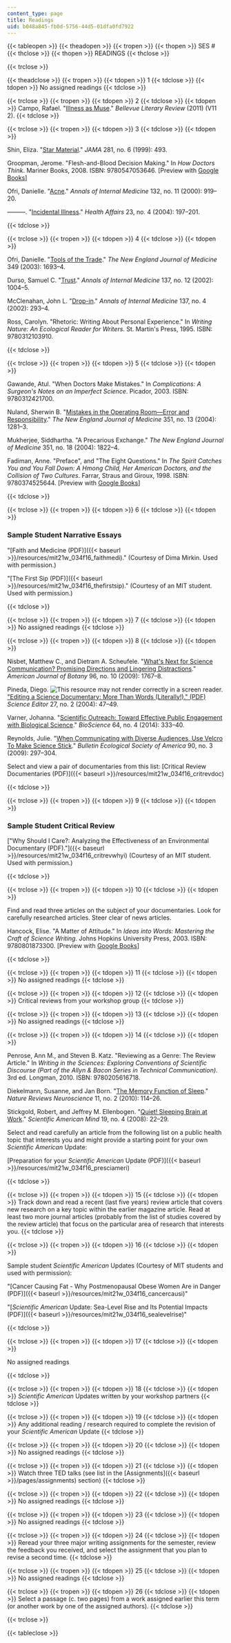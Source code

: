 ```yaml
---
content_type: page
title: Readings
uid: b048a845-fb0d-5756-44d5-01dfa0fd7922
---
```


{{< tableopen >}}
{{< theadopen >}}
{{< tropen >}}
{{< thopen >}}
SES #
{{< thclose >}}
{{< thopen >}}
READINGS
{{< thclose >}}

{{< trclose >}}

{{< theadclose >}}
{{< tropen >}}
{{< tdopen >}}
1
{{< tdclose >}}
{{< tdopen >}}
No assigned readings
{{< tdclose >}}

{{< trclose >}}
{{< tropen >}}
{{< tdopen >}}
2
{{< tdclose >}}
{{< tdopen >}}
Campo, Rafael. "[Illness as Muse](https://medicalhealthhumanities.com/2019/04/29/rafael-campos-comfort-measures-only/)." _Bellevue Literary Review_ (2011) (V11 2).
{{< tdclose >}}

{{< trclose >}}
{{< tropen >}}
{{< tdopen >}}
3
{{< tdclose >}}
{{< tdopen >}}


Shin, Eliza. "[Star Material](https://doi.org/10.1001/jama.281.6.493)." _JAMA_ 281, no. 6 (1999): 493.

Groopman, Jerome. "Flesh-and-Blood Decision Making." In _How Doctors Think_. Mariner Books, 2008. ISBN: 9780547053646. \[Preview with [Google Books](http://books.google.com/books?id=RjY2iwqIuIwC&pg=PA31=onepage)\]

Ofri, Danielle. "[Acne](https://doi.org/10.7326/0003-4819-132-11-200006060-00013)." _Annals of Internal Medicine_ 132, no. 11 (2000): 919–20.

———. "[Incidental Illness](https://doi.org/10.1377/hlthaff.23.4.197)." _Health Affairs_ 23, no. 4 (2004): 197–201.


{{< tdclose >}}

{{< trclose >}}
{{< tropen >}}
{{< tdopen >}}
4
{{< tdclose >}}
{{< tdopen >}}


Ofri, Danielle. "[Tools of the Trade](https://doi.org/10.1056/NEJMp038170)." _The New England Journal of Medicine_ 349 (2003): 1693–4.

Durso, Samuel C. "[Trust](https://doi.org/10.7326/0003-4819-137-12-200212170-00017)." _Annals of Internal Medicine_ 137, no. 12 (2002): 1004–5.

McClenahan, John L. "[Drop-in](https://doi.org/10.7326/0003-4819-137-4-200208200-00017)." _Annals of Internal Medicine_ 137, no. 4 (2002): 293–4.

Ross, Carolyn. "Rhetoric: Writing About Personal Experience." In _Writing Nature: An Ecological Reader for Writers_. St. Martin's Press, 1995. ISBN: 9780312103910.


{{< tdclose >}}

{{< trclose >}}
{{< tropen >}}
{{< tdopen >}}
5
{{< tdclose >}}
{{< tdopen >}}


Gawande, Atul. "When Doctors Make Mistakes." In _Complications: A Surgeon's Notes on an Imperfect Science_. Picador, 2003. ISBN: 9780312421700.

Nuland, Sherwin B. "[Mistakes in the Operating Room—Error and Responsibility](https://doi.org/10.1056/NEJMp048175)." _The New England Journal of Medicine_ 351, no. 13 (2004): 1281–3.

Mukherjee, Siddhartha. "A Precarious Exchange." _The New England Journal of Medicine_ 351, no. 18 (2004): 1822–4.

Fadiman, Anne. "Preface", and "The Eight Questions." In _The Spirit Catches You and You Fall Down: A Hmong Child, Her American Doctors, and the Collision of Two Cultures_. Farrar, Straus and Giroux, 1998. ISBN: 9780374525644. \[Preview with [Google Books](http://books.google.com/books?id=DUHAXXvSUeYC&pg=PA250=onepage)\]


{{< tdclose >}}

{{< trclose >}}
{{< tropen >}}
{{< tdopen >}}
6
{{< tdclose >}}
{{< tdopen >}}


### Sample Student Narrative Essays

"[Faith and Medicine (PDF)]({{< baseurl >}}/resources/mit21w_034f16_faithmedi)." (Courtesy of Dima Mirkin. Used with permission.)

"[The First Sip (PDF)]({{< baseurl >}}/resources/mit21w_034f16_thefirstsip)." (Courtesy of an MIT student. Used with permission.)


{{< tdclose >}}

{{< trclose >}}
{{< tropen >}}
{{< tdopen >}}
7
{{< tdclose >}}
{{< tdopen >}}
No assigned readings
{{< tdclose >}}

{{< trclose >}}
{{< tropen >}}
{{< tdopen >}}
8
{{< tdclose >}}
{{< tdopen >}}


Nisbet, Matthew C., and Dietram A. Scheufele. "[What's Next for Science Communication? Promising Directions and Lingering Distractions](https://doi.org/10.3732/ajb.0900041)." _American Journal of Botany_ 96, no. 10 (2009): 1767–8.

Pineda, Diego. ![This resource may not render correctly in a screen reader.](/images/inacessible.gif)["Editing a Science Documentary: More Than Words (Literally!)." (PDF)](http://citeseerx.ist.psu.edu/viewdoc/download?doi=10.1.1.674.1529&rep=rep1&type=pdf) _Science Editor_ 27, no. 2 (2004): 47–49.

Varner, Johanna. "[Scientific Outreach: Toward Effective Public Engagement with Biological Science](https://doi.org/10.1093/biosci/biu021)." _BioScience_ 64, no. 4 (2014): 333–40.

Reynolds, Julie. "[When Communicating with Diverse Audiences, Use Velcro To Make Science Stick](https://doi.org/10.1890/0012-9623-90.3.297)." _Bulletin Ecological Society of America_ 90, no. 3 (2009): 297–304.

Select and view a pair of documentaries from this list: [Critical Review Documentaries (PDF)]({{< baseurl >}}/resources/mit21w_034f16_critrevdoc)


{{< tdclose >}}

{{< trclose >}}
{{< tropen >}}
{{< tdopen >}}
9
{{< tdclose >}}
{{< tdopen >}}


### Sample Student Critical Review

["Why Should I Care?: Analyzing the Effectiveness of an Environmental Documentary (PDF)."]({{< baseurl >}}/resources/mit21w_034f16_critrevwhyi) (Courtesy of an MIT student. Used with permission.)


{{< tdclose >}}

{{< trclose >}}
{{< tropen >}}
{{< tdopen >}}
10
{{< tdclose >}}
{{< tdopen >}}


Find and read three articles on the subject of your documentaries. Look for carefully researched articles. Steer clear of news articles.

Hancock, Elise. "A Matter of Attitude." In _Ideas into Words: Mastering the Craft of Science Writing_. Johns Hopkins University Press, 2003. ISBN: 9780801873300. \[Preview with [Google Books](http://books.google.com/books?id=YGLcYi3QJ1IC&pg=PA1=onepage)\]


{{< tdclose >}}

{{< trclose >}}
{{< tropen >}}
{{< tdopen >}}
11
{{< tdclose >}}
{{< tdopen >}}
No assigned readings
{{< tdclose >}}

{{< trclose >}}
{{< tropen >}}
{{< tdopen >}}
12
{{< tdclose >}}
{{< tdopen >}}
Critical reviews from your workshop group
{{< tdclose >}}

{{< trclose >}}
{{< tropen >}}
{{< tdopen >}}
13
{{< tdclose >}}
{{< tdopen >}}
No assigned readings
{{< tdclose >}}

{{< trclose >}}
{{< tropen >}}
{{< tdopen >}}
14
{{< tdclose >}}
{{< tdopen >}}


Penrose, Ann M., and Steven B. Katz. "Reviewing as a Genre: The Review Article." In _Writing in the Sciences: Exploring Conventions of Scientific Discourse (Part of the Allyn & Bacon Series in Technical Communication)_. 3rd ed. Longman, 2010. ISBN: 9780205616718.

Diekelmann, Susanne, and Jan Born. "[The Memory Function of Sleep](https://doi.org/10.1038/nrn2762)." _Nature Reviews Neuroscience_ 11, no. 2 (2010): 114–26.

Stickgold, Robert, and Jeffrey M. Ellenbogen. "[Quiet! Sleeping Brain at Work](https://doi.org/10.1038/scientificamericanmind0808-22)." _Scientific American Mind_ 19, no. 4 (2008): 22–29.

Select and read carefully an article from the following list on a public health topic that interests you and might provide a starting point for your own _Scientific American_ Update:

[Preparation for your _Scientific American_ Update (PDF)]({{< baseurl >}}/resources/mit21w_034f16_presciameri)


{{< tdclose >}}

{{< trclose >}}
{{< tropen >}}
{{< tdopen >}}
15
{{< tdclose >}}
{{< tdopen >}}
Track down and read a recent (last five years) review article that covers new research on a key topic within the earlier magazine article. Read at least two more journal articles (probably from the list of studies covered by the review article) that focus on the particular area of research that interests you.
{{< tdclose >}}

{{< trclose >}}
{{< tropen >}}
{{< tdopen >}}
16
{{< tdclose >}}
{{< tdopen >}}


Sample student _Scientific American_ Updates (Courtesy of MIT students and used with permission):

"[Cancer Causing Fat - Why Postmenopausal Obese Women Are in Danger (PDF)]({{< baseurl >}}/resources/mit21w_034f16_cancercausi)"

"[_Scientific American_ Update: Sea-Level Rise and Its Potential Impacts (PDF)]({{< baseurl >}}/resources/mit21w_034f16_sealevelrise)"


{{< tdclose >}}

{{< trclose >}}
{{< tropen >}}
{{< tdopen >}}
17
{{< tdclose >}}
{{< tdopen >}}


No assigned readings


{{< tdclose >}}

{{< trclose >}}
{{< tropen >}}
{{< tdopen >}}
18
{{< tdclose >}}
{{< tdopen >}}
_Scientific American_ Updates written by your workshop partners
{{< tdclose >}}

{{< trclose >}}
{{< tropen >}}
{{< tdopen >}}
19
{{< tdclose >}}
{{< tdopen >}}
Any additional reading / research required to complete the revision of your _Scientific American_ Update
{{< tdclose >}}

{{< trclose >}}
{{< tropen >}}
{{< tdopen >}}
20
{{< tdclose >}}
{{< tdopen >}}
No assigned readings
{{< tdclose >}}

{{< trclose >}}
{{< tropen >}}
{{< tdopen >}}
21
{{< tdclose >}}
{{< tdopen >}}
Watch three TED talks (see list in the [Assignments]({{< baseurl >}}/pages/assignments) section)
{{< tdclose >}}

{{< trclose >}}
{{< tropen >}}
{{< tdopen >}}
22
{{< tdclose >}}
{{< tdopen >}}
No assigned readings
{{< tdclose >}}

{{< trclose >}}
{{< tropen >}}
{{< tdopen >}}
23
{{< tdclose >}}
{{< tdopen >}}
No assigned readings
{{< tdclose >}}

{{< trclose >}}
{{< tropen >}}
{{< tdopen >}}
24
{{< tdclose >}}
{{< tdopen >}}
Reread your three major writing assignments for the semester, review the feedback you received, and select the assignment that you plan to revise a second time.
{{< tdclose >}}

{{< trclose >}}
{{< tropen >}}
{{< tdopen >}}
25
{{< tdclose >}}
{{< tdopen >}}
No assigned readings
{{< tdclose >}}

{{< trclose >}}
{{< tropen >}}
{{< tdopen >}}
26
{{< tdclose >}}
{{< tdopen >}}
Select a passage (c. two pages) from a work assigned earlier this term (or another work by one of the assigned authors).
{{< tdclose >}}

{{< trclose >}}

{{< tableclose >}}